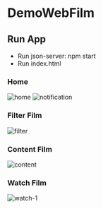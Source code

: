 # DemoWebFilm
## Run App
- Run json-server: npm start
- Run index.html

### Home
![home](https://user-images.githubusercontent.com/45823921/169244890-9065184e-392b-4755-9490-c57f324f8fd8.png)
![notification](https://user-images.githubusercontent.com/45823921/169244912-0a6c6809-4e28-4009-987c-0631f4a3a107.png)

### Filter Film
![filter](https://user-images.githubusercontent.com/45823921/168840197-dd27fe23-89c2-4571-bf71-a9815d52cf2a.png)

### Content Film
![content](https://user-images.githubusercontent.com/45823921/168840299-1e494c1b-90ae-43b6-9bf2-a8423f1af01c.png)

### Watch Film
![watch-1](https://user-images.githubusercontent.com/45823921/168840493-87fc6c95-b67d-4f20-940e-ecb0bee54925.png)
